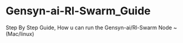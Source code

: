 # Gensyn-ai-Rl-Swarm_Guide
Step By Step Guide, How u can run the Gensyn-ai/Rl-Swarm Node ~ (Mac/linux)
